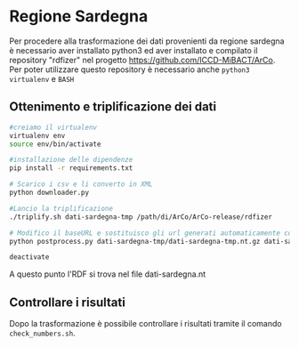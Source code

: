 
# Regione Sardegna

Per procedere alla trasformazione dei dati provenienti da regione sardegna è necessario aver installato python3 ed aver installato e compilato il repository "rdfizer" nel progetto https://github.com/ICCD-MiBACT/ArCo.
Per poter utilizzare questo repository è necessario anche `python3` `virtualenv` e `BASH`

## Ottenimento e triplificazione dei dati

```BASH
#creiamo il virtualenv
virtualenv env
source env/bin/activate

#installazione delle dipendenze
pip install -r requirements.txt

# Scarico i csv e li converto in XML
python downloader.py

#Lancio la triplificazione
./triplify.sh dati-sardegna-tmp /path/di/ArCo/ArCo-release/rdfizer

# Modifico il baseURL e sostituisco gli url generati automaticamente con quelli originali
python postprocess.py dati-sardegna-tmp/dati-sardegna-tmp.nt.gz dati-sardegna.nt

deactivate
```

A questo punto l'RDF si trova nel file dati-sardegna.nt

## Controllare i risultati

Dopo la trasformazione è possibile controllare i risultati tramite il comando `check_numbers.sh`.